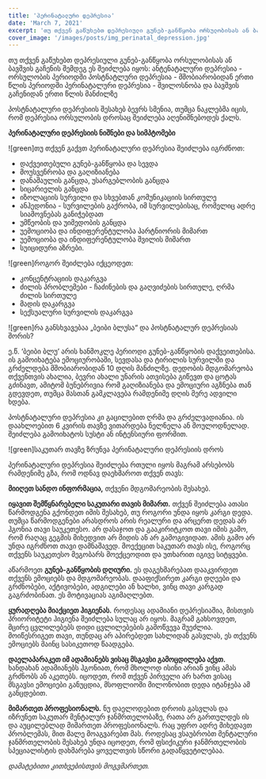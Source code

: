 ```yaml
---
title: 'პერინატალური დეპრესია'
date: 'March 7, 2021'
excerpt: 'თუ თქვენ გაწუხებთ დეპრესიული გუნებ-განწყობა ორსულობისას ან ბავშვის გაჩენის შემდეგ '
cover_image: '/images/posts/img_perinatal_depression.jpg'
---
```


თუ თქვენ გაწუხებთ დეპრესიული გუნებ-განწყობა ორსულობისას ან ბავშვის გაჩენის შემდეგ ეს შეიძლება იყოს:
ანტენატალური დეპრესია - ორსულობის პერიოდში
პოსტნატლური დეპრესია - მშობიარობიდან ერთი წლის პერიოდში
პერინატალური დეპრესია - შვილოსნობა და ბავშვის გაჩენიდან ერთი წლის მანძილზე

პოსტნატალური დეპრესიის შესახებ ბევრს სმენია, თუმცა ნაკლებმა იცის, რომ დეპრესია ორსულობის დროსაც შეიძლება აღენიშნებოდეს ქალს. 


**პერინატალური დეპრესიის ნიშნები და სიმპტომები**

![green]თუ თქვენ გაქვთ პერინატალური დეპრესია შეიძლება იგრძნოთ:

-	დაქვეითებული გუნებ-განწყობა და სევდა
-	მოუსვენრობა და გაღიზიანება
-	დანაშაულის განცდა, უსარგებლობის განცდა
-	სიცარიელის განცდა
-	იზოლაციის სურვილი და სხვებთან კომუნიკაციის სირთულე
-	ანჰედონია - სურვილების გაქრობა, იმ სურვილებისაც, რომელიც ადრე სიამოვნებას განიჭებდათ
-	უმწეობის და უიმედობის განცდა
-	უემოციობა და ინდიფერენტულობა პარტნიორის მიმართ
-	უემოციობა და ინდიფერენტულობა შვილის მიმართ
-	სუიციდური აზრები.

![green]როგორ შეიძლება იქცეოდეთ:

-	კონცენტრაციის დაკარგვა
-	ძილის პრობლემები - ჩაძინების და გაღვიძების სირთულე, ღრმა ძილის სირთულე
-	მადის დაკარგვა
-	სექსუალური სურვილის დაკარგვა

![green]რა განსხვავებაა „ბეიბი ბლუსა“ და პოსტნატალურ დეპრესიას შორის?

ე.წ. ‘ბეიბი ბლუ’ არის ხანმოკლე პერიოდი გუნებ-განწყობის დაქვეითებისა. ის გამოიხატება ემოციურობაში, სევდასა და ტირილის სურვილში და გრძელდება მშობიარობიდან 10 დღის მანძილზე. დედობის მდგომარეობა თქვენთვის ახალია, ბევრი ახალი უნარის ათვისება გიწევთ და ცოტას გძინავთ, ამიტომ ბუნებრივია რომ გაღიზიანება და ემოციური აგზნება თან გდევდეთ, თუმცა მასთან გამკლავება რამდენიმე დღის მერე ადვილი ხდება. 

პოსტნატალური დეპრესია კი გაცილებით ღრმა და გრძელვადიანია. ის დაახლოებით 6 კვირის თავზე ვითარდება ნელნელა ან მოულოდნელად. შეიძლება გამოიხატოს სუსტი ან ინტენსიური ფორმით. 

![green]საკუთარ თავზე ზრუნვა პერინატალური დეპრესიის დროს

პერინატალური დეპრესია შეიძლება რთული იყოს მაგრამ არსებობს რამდენიმე გზა, რომ ოდნავ დაეხმაროთ თქვენ თავს:

**მიიღეთ სანდო ინფორმაცია,** თქვენი მდგომარეობის შესახებ. 

**იყავით შემწყნარებელი საკუთარი თავის მიმართ.** თქვენ შეიძლება ათასი წარმოდგენა გქონდეთ იმის შესახებ, თუ როგორი უნდა იყოს კარგი დედა. თუმცა წარმოდგენები არასდროს არის რეალური და არცერთ დედას არ ჰგონია თავი საუკეთესო. 
არ დასაჯოთ და გააკირიტკოთ თავი იმის გამო, რომ რაღაც გეგმის მიხედვით არ მიდის ან არ გამოგივიდათ. ამის გამო არ უნდა იგრძნოთ თავი დამნაშავედ. მოექეცით საკუთარ თავს ისე, როგორც თქვენს საუკეთესო მეგობარს მოექცეოდით და უთხარით იგივე სიტყვები. 

აწარმოეთ **გუნებ-განწყობის დღიური.** ეს დაგეხმარებათ დააკვირდეთ თქვენს ემოციებს და მდგომარეობას. დააფიქსირეთ კარგი დღეები და გრძნობები, აქტივობები, ადგილები ან ხალხი, ვინც თავი კარგად გაგრძობინათ. ეს მოტივაციას აგიმაღლებთ. 

**ყურადღება მიაქციეთ ჰიგიენას.** 
როდესაც ადამიანი დეპრესიაშია, მისთვის პრიორიტეტი ჰიგიენა შეიძლება სულაც არ იყოს. მაგრამ გახსოვდეთ, მცირე ცვლილებებს დიდი ცვლილებების გამოწვევა შუეძლია. მოიწესრიგეთ თავი, თუნდაც არ აპირებდეთ სახლიდან გასვლას, ეს თქვენს ემოციებს მაინც სასიკეთოდ წაადგება. 

**დაელაპარაკეთ იმ ადამიანებს ვისაც მსგავსი გამოცდილება აქვთ.**
ხანდახან ადამიანებს ჰგონიათ, რომ მხოლოდ ისინი არიან ვინც ამას გრძნობს ან აკეთებს. იცოდეთ, რომ თქვენ პირველი არ ხართ ვისაც მსგავსი ემოციები განუცდია, მსოფლიოში მილონობით დედა იტანჯება ამ განცდებით.

**მიმართეთ პროფესიონალს.** ნუ დაელოდებით დროის გასვლას და იზრუნეთ საკუთარ მენტალურ ჯანმრთელობაზე, რათა არ გართულდეს ის და აუცილებლად მიმართეთ პროფესიონალს. რაც უფრო ადრე მიხედავთ პრობლემას, მით მალე მოაგვარებთ მას. როდესაც ვსაუბრობთ მენტალური ჯანმრთელობის შესახებ  უნდა იცოდეთ, რომ ფსიქიკური ჯანმრთელობის სპეციალისტის დახმარება ყოველთვის სწორი გადაწყვეტილებაა. 

_დამატებითი კითხვებისთვის მოგვმართეთ._

